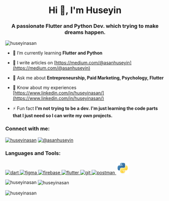 <h1 align="center">Hi 👋, I'm Huseyin</h1>
<h3 align="center">A passionate Flutter and Python Dev. which trying to make dreams happen.</h3>

<p align="left"> <img src="https://komarev.com/ghpvc/?username=huseyinasan&label=Profile%20views&color=0e75b6&style=flat" alt="huseyinasan" /> </p>

- 🌱 I’m currently learning **Flutter and Python**

- 📝 I write articles on [https://medium.com/@asanhuseyin](https://medium.com/@asanhuseyin)

- 💬 Ask me about **Entrepreneurship, Paid Marketing, Psychology, Flutter**

- 📄 Know about my experiences [https://www.linkedin.com/in/huseyinasan/](https://www.linkedin.com/in/huseyinasan/)

- ⚡ Fun fact **I'm not trying to be a dev. I'm just learning the code parts that I just need so I can write my own projects.**

<h3 align="left">Connect with me:</h3>
<p align="left">
<a href="https://linkedin.com/in/huseyinasan" target="blank"><img align="center" src="https://raw.githubusercontent.com/rahuldkjain/github-profile-readme-generator/master/src/images/icons/Social/linked-in-alt.svg" alt="huseyinasan" height="30" width="40" /></a>
<a href="https://medium.com/@asanhuseyin" target="blank"><img align="center" src="https://raw.githubusercontent.com/rahuldkjain/github-profile-readme-generator/master/src/images/icons/Social/medium.svg" alt="@asanhuseyin" height="30" width="40" /></a>
</p>

<h3 align="left">Languages and Tools:</h3>
<p align="left"> <a href="https://dart.dev" target="_blank" rel="noreferrer"> <img src="https://www.vectorlogo.zone/logos/dartlang/dartlang-icon.svg" alt="dart" width="40" height="40"/> </a> <a href="https://www.figma.com/" target="_blank" rel="noreferrer"> <img src="https://www.vectorlogo.zone/logos/figma/figma-icon.svg" alt="figma" width="40" height="40"/> </a> <a href="https://firebase.google.com/" target="_blank" rel="noreferrer"> <img src="https://www.vectorlogo.zone/logos/firebase/firebase-icon.svg" alt="firebase" width="40" height="40"/> </a> <a href="https://flutter.dev" target="_blank" rel="noreferrer"> <img src="https://www.vectorlogo.zone/logos/flutterio/flutterio-icon.svg" alt="flutter" width="40" height="40"/> </a> <a href="https://git-scm.com/" target="_blank" rel="noreferrer"> <img src="https://www.vectorlogo.zone/logos/git-scm/git-scm-icon.svg" alt="git" width="40" height="40"/> </a> <a href="https://postman.com" target="_blank" rel="noreferrer"> <img src="https://www.vectorlogo.zone/logos/getpostman/getpostman-icon.svg" alt="postman" width="40" height="40"/> </a> <a href="https://www.python.org" target="_blank" rel="noreferrer"> <img src="https://raw.githubusercontent.com/devicons/devicon/master/icons/python/python-original.svg" alt="python" width="40" height="40"/> </a> </p>

<p><img align="left" src="https://github-readme-stats.vercel.app/api/top-langs?username=huseyinasan&show_icons=true&theme=dark&locale=en&layout=compact" alt="huseyinasan" /></p>

<p>&nbsp;<img align="center" src="https://github-readme-stats.vercel.app/api?username=huseyinasan&show_icons=true&theme=dark&locale=en" alt="huseyinasan" /></p>

<p><img align="center" src="https://github-readme-streak-stats.herokuapp.com/?user=huseyinasan&theme=dark" alt="huseyinasan" /></p>
